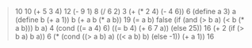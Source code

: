 > 10
10
> (+ 5 3 4)
12
> (- 9 1)
8
> (/ 6 2)
3
> (+ (* 2 4) (- 4 6))
6
> (define a 3)
a
> (define b (+ a 1))
b
> (+ a b (* a b))
19
> (= a b)
false
> (if (and (> b a) (< b (* a b)))
    b
    a)
4
> (cond ((= a 4) 6)
      ((= b 4) (+ 6 7 a))
      (else 25))
16
> (+ 2 (if (> b a) b a))
6
> (* (cond ((> a b) a)
         ((< a b) b)
         (else -1))
   (+ a 1))
16
